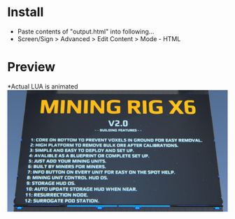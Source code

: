 # Install
- Paste contents of "output.html" into following...
- Screen/Sign > Advanced > Edit Content > Mode - HTML
# Preview
*Actual LUA is animated <br>
![Image of Screen](DU-LMC-Sales-Screen.png?raw=true)
